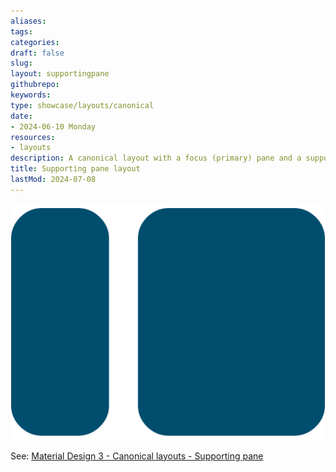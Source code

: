 ```yaml
---
aliases: 
tags:
categories:
draft: false
slug: 
layout: supportingpane
githubrepo: 
keywords: 
type: showcase/layouts/canonical
date:
- 2024-06-10 Monday
resources:
- layouts
description: A canonical layout with a focus (primary) pane and a supporting (secondary) pane
title: Supporting pane layout
lastMod: 2024-07-08
---
```

![layout-supporting-pane.png](/assets/layout-supporting-pane_1719437145639_0.png)

See: [Material Design 3 - Canonical layouts - Supporting pane](https://m3.material.io/foundations/layout/canonical-layouts/supporting-pane)
